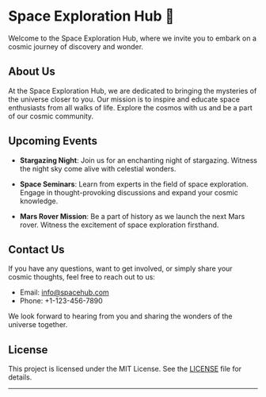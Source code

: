 # Space Exploration Hub 🚀

Welcome to the Space Exploration Hub, where we invite you to embark on a cosmic journey of discovery and wonder. 

## About Us

At the Space Exploration Hub, we are dedicated to bringing the mysteries of the universe closer to you. Our mission is to inspire and educate space enthusiasts from all walks of life. Explore the cosmos with us and be a part of our cosmic community.

## Upcoming Events

- **Stargazing Night**: Join us for an enchanting night of stargazing. Witness the night sky come alive with celestial wonders.

- **Space Seminars**: Learn from experts in the field of space exploration. Engage in thought-provoking discussions and expand your cosmic knowledge.

- **Mars Rover Mission**: Be a part of history as we launch the next Mars rover. Witness the excitement of space exploration firsthand.

## Contact Us

If you have any questions, want to get involved, or simply share your cosmic thoughts, feel free to reach out to us:

- Email: [info@spacehub.com](mailto:info@spacehub.com)
- Phone: +1-123-456-7890

We look forward to hearing from you and sharing the wonders of the universe together.

## License

This project is licensed under the MIT License. See the [LICENSE](LICENSE) file for details.

---